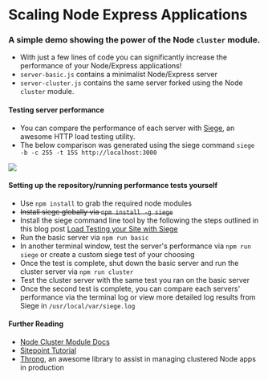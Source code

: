 # Scaling Node Express Applications
### A simple demo showing the power of the Node `cluster` module.

* With just a few lines of code you can significantly increase the performance of your Node/Express applications!
* `server-basic.js` contains a minimalist Node/Express server
* `server-cluster.js` contains the same server forked using the Node `cluster` module.

#### Testing server performance
* You can compare the performance of each server with [Siege](https://github.com/JoeDog/siege), an awesome HTTP load testing utility.
* The below comparison was generated using the siege command `siege -b -c 255 -t 15S http://localhost:3000`

![](https://github.com/ZLester/Scaling-Node-Express-Applications/blob/master/serverStats.png?raw=true)

#### Setting up the repository/running performance tests yourself
* Use `npm install` to grab the required node modules
* ~~Install siege globally via `npm install -g siege`~~
* Install the siege command line tool by the following the steps outlined in this blog post [Load Testing your Site with Siege](https://drupalize.me/blog/201507/load-testing-your-site-siege)
* Run the basic server via `npm run basic`
* In another terminal window, test the server's performance via `npm run siege` or create a custom siege test of your choosing
* Once the test is complete, shut down the basic server and run the cluster server via `npm run cluster`
* Test the cluster server with the same test you ran on the basic server
* Once the second test is complete, you can compare each servers' performance via the terminal log or view more detailed log results from Siege in `/usr/local/var/siege.log`

#### Further Reading
* [Node Cluster Module Docs](https://nodejs.org/api/cluster.html)
* [Sitepoint Tutorial](https://www.sitepoint.com/how-to-create-a-node-js-cluster-for-speeding-up-your-apps/)
* [Throng](https://github.com/hunterloftis/throng), an awesome library to assist in managing clustered Node apps in production
